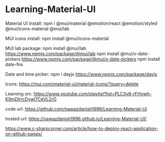 # Learning-Material-UI

Material UI install:
npm i @mui/material @emotion/react @emotion/styled @mui/icons-material @mui/lab

MUI icons install:
npm install @mui/icons-material

MUI lab package:
npm install @mui/lab
https://www.npmjs.com/package/@mui/lab
npm install @mui/x-date-pickers
https://www.npmjs.com/package/@mui/x-date-pickers
npm install date-fns

Date and  time picker:
npm i dayjs
https://www.npmjs.com/package/dayjs

Icons:
https://mui.com/material-ui/material-icons/?query=delete


Learning src: https://www.youtube.com/playlist?list=PLC3y8-rFHvwh-K9mDlrrcDywl7CeVL2rO

code url: https://github.com/nawazdanish1996/Learning-Material-UI

hosted url: https://nawazdanish1996.github.io/Learning-Material-UI/

https://www.c-sharpcorner.com/article/how-to-deploy-react-application-on-github-pages/